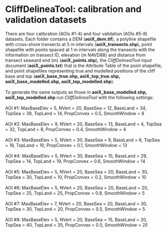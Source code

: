 # CliffDelineaTool: calibration and validation datasets
There are four calibration (AOIs #1-4) and four validation (AOIs #5-8) datasets. Each folder contains a DEM (<b>aoiX_dem.tif</b>), a polyline shapefile with cross-shore transects at 5 m intervals (<b>aoiX_transects.shp</b>), point shapefile with points spaced at 1 m intervals along the transects with the information on transect ID, elevation (m NAVD88) and distance from transect seaward end (m) (<b>aoiX_points.shp</b>), the <em>CliffDelineaTool</em> input document (<b>aoiX_points.txt</b>) that is the Attribute Table of the point shapefile, and point shapefiles representing true and modelled positions of the cliff base and top (<b>aoiX_base_true.shp, aoiX_top_true.shp, aoiX_base_modelled.shp, aoiX_top_modelled.shp</b>).
</br></br>
To generate the same outputs as those in <b>aoiX_base_modelled.shp, aoiX_top_modelled.shp</b> run <em>CliffDelineaTool</em> with the following settings:</br></br>
AOI #1: MaxBaseElev = 5, NVert = 20, BaseSea = 12, BaseLand = 34, TopSea = 39, TopLand = 14, PropConvex = 0.5, SmoothWindow = 8</br></br>
AOI #2: MaxBaseElev = 9, NVert = 20, BaseSea = 13, BaseLand = 4, TopSea = 32, TopLand = 8, PropConvex = 0.4, SmoothWindow = 4</br></br>
AOI #3: MaxBaseElev = 5, NVert = 30, BaseSea = 9, BaseLand = 6, TopSea = 18, TopLand = 10, PropConvex = 0.1, SmoothWindow = 13</br></br>
AOI #4: MaxBaseElev = 5, NVert = 30, BaseSea = 15, BaseLand = 29, TopSea = 14, TopLand = 19, PropConvex = 0.6, SmoothWindow = 14</br></br>
AOI #5: MaxBaseElev = 5, NVert = 20, BaseSea = 20, BaseLand = 30, TopSea = 30, TopLand = 10, PropConvex = 0.2, SmoothWindow = 10</br></br>
AOI #6: MaxBaseElev = 5, NVert = 20, BaseSea = 20, BaseLand = 20, TopSea = 25, TopLand = 25, PropConvex = 0.8, SmoothWindow = 5</br></br>
AOI #7: MaxBaseElev = 7, NVert = 20, BaseSea = 20, BaseLand = 30, TopSea = 30, TopLand = 20, PropConvex = 0.5, SmoothWindow = 5</br></br>
AOI #8: MaxBaseElev = 5, NVert = 20, BaseSea = 15, BaseLand = 20, TopSea = 40, TopLand = 35, PropConvex = 0.5, SmoothWindow = 25

